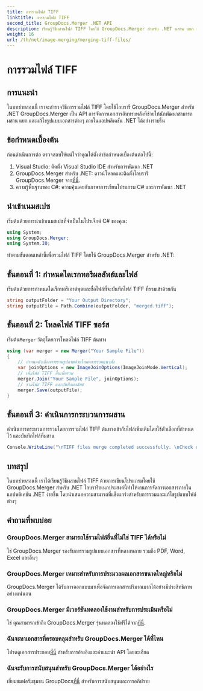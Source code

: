 ```yaml
---
title: การรวมไฟล์ TIFF
linktitle: การรวมไฟล์ TIFF
second_title: GroupDocs.Merger .NET API
description: เรียนรู้วิธีผสานไฟล์ TIFF โดยใช้ GroupDocs.Merger สำหรับ .NET ผสาน แยก และแก้ไขเอกสารภายในแอปพลิเคชัน .NET ของคุณได้อย่างราบรื่น
weight: 16
url: /th/net/image-merging/merging-tiff-files/
---
```


# การรวมไฟล์ TIFF

## การแนะนำ
ในบทช่วยสอนนี้ เราจะสำรวจวิธีการรวมไฟล์ TIFF โดยใช้ไลบรารี GroupDocs.Merger สำหรับ .NET GroupDocs.Merger เป็น API การจัดการเอกสารอันทรงพลังที่ช่วยให้นักพัฒนาสามารถผสาน แยก และแก้ไขรูปแบบเอกสารต่างๆ ภายในแอปพลิเคชัน .NET ได้อย่างราบรื่น
## ข้อกำหนดเบื้องต้น
ก่อนดำเนินการต่อ ตรวจสอบให้แน่ใจว่าคุณได้ตั้งค่าข้อกำหนดเบื้องต้นต่อไปนี้:
1. Visual Studio: ติดตั้ง Visual Studio IDE สำหรับการพัฒนา .NET
2. GroupDocs.Merger สำหรับ .NET: ดาวน์โหลดและติดตั้งไลบรารี GroupDocs.Merger จาก[ที่นี่](https://releases.groupdocs.com/merger/net/).
3. ความรู้พื้นฐานของ C#: ความคุ้นเคยกับภาษาการเขียนโปรแกรม C# และการพัฒนา .NET

## นำเข้าเนมสเปซ
เริ่มต้นด้วยการนำเข้าเนมสเปซที่จำเป็นในโปรเจ็กต์ C# ของคุณ:
```csharp
using System; 
using GroupDocs.Merger;
using System.IO;
```

ทำตามขั้นตอนเหล่านี้เพื่อรวมไฟล์ TIFF โดยใช้ GroupDocs.Merger สำหรับ .NET:
## ขั้นตอนที่ 1: กำหนดไดเรกทอรีผลลัพธ์และไฟล์
เริ่มต้นด้วยการกำหนดไดเร็กทอรีเอาต์พุตและชื่อไฟล์ที่จะบันทึกไฟล์ TIFF ที่รวมเข้าด้วยกัน
```csharp
string outputFolder = "Your Output Directory";
string outputFile = Path.Combine(outputFolder, "merged.tiff");
```
## ขั้นตอนที่ 2: โหลดไฟล์ TIFF ซอร์ส
 เริ่มต้น`Merger` วัตถุโดยการโหลดไฟล์ TIFF ต้นทาง
```csharp
using (var merger = new Merger("Your Sample File"))
{
    // กำหนดตัวเลือกการรวมรูปภาพด้วยโหมดการรวมแนวตั้ง
    var joinOptions = new ImageJoinOptions(ImageJoinMode.Vertical);
    // เพิ่มไฟล์ TIFF อื่นเพื่อรวม
    merger.Join("Your Sample File", joinOptions);
    // รวมไฟล์ TIFF และบันทึกผลลัพธ์
    merger.Save(outputFile);
}
```
## ขั้นตอนที่ 3: ดำเนินการกระบวนการผสาน
ดำเนินการกระบวนการรวมโดยการรวมไฟล์ TIFF ต้นทางเข้ากับไฟล์เพิ่มเติมโดยใช้ตัวเลือกที่กำหนดไว้ และบันทึกไฟล์ที่ผสาน
```csharp
Console.WriteLine("\nTIFF files merge completed successfully. \nCheck output in {0}", outputFolder);
```

## บทสรุป
ในบทช่วยสอนนี้ เราได้เรียนรู้วิธีผสานไฟล์ TIFF ด้วยการเขียนโปรแกรมโดยใช้ GroupDocs.Merger สำหรับ .NET ไลบรารีอเนกประสงค์นี้ทำให้งานการจัดการเอกสารภายในแอปพลิเคชัน .NET ง่ายขึ้น โดยนำเสนอความสามารถที่แข็งแกร่งสำหรับการรวมและแก้ไขรูปแบบไฟล์ต่างๆ

## คำถามที่พบบ่อย
### GroupDocs.Merger สามารถใช้รวมไฟล์อื่นที่ไม่ใช่ TIFF ได้หรือไม่
ใช่ GroupDocs.Merger รองรับการรวมรูปแบบเอกสารที่หลากหลาย รวมถึง PDF, Word, Excel และอื่นๆ
### GroupDocs.Merger เหมาะสำหรับการประมวลผลเอกสารขนาดใหญ่หรือไม่
GroupDocs.Merger ได้รับการออกแบบมาเพื่อจัดการเอกสารปริมาณมากได้อย่างมีประสิทธิภาพอย่างแน่นอน
### GroupDocs.Merger มีเวอร์ชันทดลองใช้งานสำหรับการประเมินหรือไม่
 ใช่ คุณสามารถเข้าถึง GroupDocs.Merger รุ่นทดลองใช้ฟรีได้จาก[ที่นี่](https://releases.groupdocs.com/).
### ฉันจะหาเอกสารที่ครอบคลุมสำหรับ GroupDocs.Merger ได้ที่ไหน
 โปรดดูเอกสารประกอบ[ที่นี่](https://tutorials.groupdocs.com/merger/net/) สำหรับการอ้างอิงและคำแนะนำ API โดยละเอียด
### ฉันจะรับการสนับสนุนสำหรับ GroupDocs.Merger ได้อย่างไร
 เยี่ยมชมฟอรัมชุมชน GroupDocs[ที่นี่](https://forum.groupdocs.com/c/merger/32) สำหรับการสนับสนุนและการอภิปราย